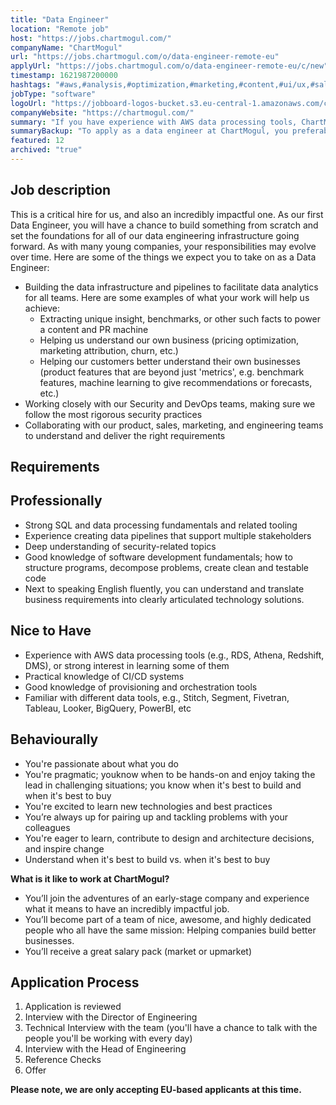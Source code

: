 ```yaml
---
title: "Data Engineer"
location: "Remote job"
host: "https://jobs.chartmogul.com/"
companyName: "ChartMogul"
url: "https://jobs.chartmogul.com/o/data-engineer-remote-eu"
applyUrl: "https://jobs.chartmogul.com/o/data-engineer-remote-eu/c/new"
timestamp: 1621987200000
hashtags: "#aws,#analysis,#optimization,#marketing,#content,#ui/ux,#sales,#translation,#English"
jobType: "software"
logoUrl: "https://jobboard-logos-bucket.s3.eu-central-1.amazonaws.com/chartmogul"
companyWebsite: "https://chartmogul.com/"
summary: "If you have experience with AWS data processing tools, ChartMogul has a job opening for a data engineer"
summaryBackup: "To apply as a data engineer at ChartMogul, you preferably need to have some knowledge of: #marketing, #aws, #content."
featured: 12
archived: "true"
---
```


## Job description

This is a critical hire for us, and also an incredibly impactful one. As our first Data Engineer, you will have a chance to build something from scratch and set the foundations for all of our data engineering infrastructure going forward. As with many young companies, your responsibilities may evolve over time. Here are some of the things we expect you to take on as a Data Engineer:

*   Building the data infrastructure and pipelines to facilitate data analytics for all teams. Here are some examples of what your work will help us achieve:
    *   Extracting unique insight, benchmarks, or other such facts to power a content and PR machine
    *   Helping us understand our own business (pricing optimization, marketing attribution, churn, etc.)
    *   Helping our customers better understand their own businesses (product features that are beyond just 'metrics', e.g. benchmark features, machine learning to give recommendations or forecasts, etc.)
*   Working closely with our Security and DevOps teams, making sure we follow the most rigorous security practices
*   Collaborating with our product, sales, marketing, and engineering teams to understand and deliver the right requirements

## Requirements

## Professionally

*   Strong SQL and data processing fundamentals and related tooling
*   Experience creating data pipelines that support multiple stakeholders
*   Deep understanding of security-related topics
*   Good knowledge of software development fundamentals; how to structure programs, decompose problems, create clean and testable code
*   Next to speaking English fluently, you can understand and translate business requirements into clearly articulated technology solutions.

## Nice to Have

*   Experience with AWS data processing tools (e.g., RDS, Athena, Redshift, DMS), or strong interest in learning some of them
*   Practical knowledge of CI/CD systems
*   Good knowledge of provisioning and orchestration tools
*   Familiar with different data tools, e.g., Stitch, Segment, Fivetran, Tableau, Looker, BigQuery, PowerBI, etc

## Behaviourally

*   You're passionate about what you do
*   You're pragmatic; youknow when to be hands-on and enjoy taking the lead in challenging situations; you know when it's best to build and when it's best to buy
*   You're excited to learn new technologies and best practices
*   You’re always up for pairing up and tackling problems with your colleagues
*   You're eager to learn, contribute to design and architecture decisions, and inspire change
*   Understand when it's best to build vs. when it's best to buy

**What is it like to work at ChartMogul?**

*   You’ll join the adventures of an early-stage company and experience what it means to have an incredibly impactful job.
*   You’ll become part of a team of nice, awesome, and highly dedicated people who all have the same mission: Helping companies build better businesses.
*   You’ll receive a great salary pack (market or upmarket)

## Application Process

1.  Application is reviewed
2.  Interview with the Director of Engineering
3.  Technical Interview with the team (you'll have a chance to talk with the people you'll be working with every day)
4.  Interview with the Head of Engineering
5.  Reference Checks
6.  Offer

**Please note, we are only accepting EU-based applicants at this time.**
